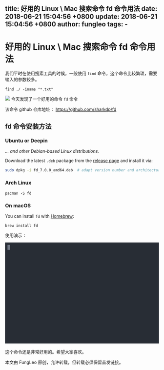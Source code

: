 title: 好用的 Linux \ Mac 搜索命令 fd 命令用法
date: 2018-06-21 15:04:56 +0800
update: 2018-06-21 15:04:56 +0800
author: fungleo
tags:
    -
---

# 好用的 Linux \ Mac 搜索命令 fd 命令用法

我们平时在使用搜索工具的时候，一般使用 `find` 命令，这个命令比较繁琐，需要输入的参数较多。

```shell
find ./ -iname "*.txt"
```

![](https://raw.githubusercontent.com/fengcms/articles/master/image/5f/bda8c5bc740f08cedfe427a06b898a.png)
今天发现了一个好用的命令 `fd` 命令

该命令 github 仓库地址： https://github.com/sharkdp/fd

## fd 命令安装方法

### Ubuntu or Deepin
*... and other Debian-based Linux distributions.*

Download the latest `.deb` package from the [release page](https://github.com/sharkdp/fd/releases) and install it via:
``` bash
sudo dpkg -i fd_7.0.0_amd64.deb  # adapt version number and architecture
```

### Arch Linux

```shell
pacman -S fd
```

### On macOS

You can install `fd` with [Homebrew](http://braumeister.org/formula/fd):
```
brew install fd
```

使用演示：

![fd 命令用法](https://github.com/sharkdp/fd/raw/master/doc/screencast.svg?sanitize=true)

这个命令还是非常好用的。希望大家喜欢。

本文由 FungLeo 原创，允许转载，但转载必须保留首发链接。

